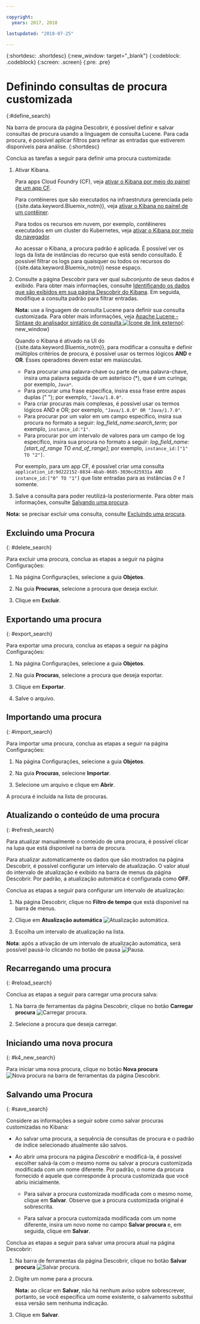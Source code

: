 ```yaml
---

copyright:
  years: 2017, 2018

lastupdated: "2018-07-25"

---
```




{:shortdesc: .shortdesc}
{:new_window: target="_blank"}
{:codeblock: .codeblock}
{:screen: .screen}
{:pre: .pre}

# Definindo consultas de procura customizada
{:#define_search}

Na barra de procura da página Descobrir, é possível definir e salvar consultas de procura usando a
linguagem de consulta Lucene. Para cada procura, é possível aplicar filtros para refinar as
entradas que estiverem disponíveis para análise.
{:shortdesc}

Conclua as tarefas a seguir para definir uma procura customizada:

1. Ativar Kibana.

    Para apps Cloud Foundry (CF), veja [ativar o Kibana por meio do painel de um app CF](/docs/services/CloudLogAnalysis/kibana/launch.html#launch_Kibana_from_cf_app).

	Para contêineres que são executados na infraestrutura gerenciada pelo {{site.data.keyword.Bluemix_notm}}, veja [ativar o Kibana no painel de um contêiner](/docs/services/CloudLogAnalysis/kibana/launch.html#launch_Kibana_for_containers).
    
    Para todos os recursos em nuvem, por exemplo, contêineres executados em um cluster do Kubernetes, veja [ativar o Kibana por meio do navegador](/docs/services/CloudLogAnalysis/kibana/launch.html#launch_Kibana_from_browser). 
	
	Ao acessar o Kibana, a procura padrão é aplicada. É possível ver os logs da lista de instâncias do recurso que está sendo consultado. É possível filtrar os logs para quaisquer ou todos os
recursos do {{site.data.keyword.Bluemix_notm}} nesse espaço.

2. Consulte a página Descobrir para ver qual subconjunto de seus dados é exibido. Para obter mais informações, consulte [Identificando os dados que são exibidos em sua página Descobrir do Kibana](/docs/services/CloudLogAnalysis/kibana/analize_logs_interactively.html#identify_data). Em seguida, modifique a consulta padrão para
filtrar entradas.

    **Nota:** use a linguagem de consulta Lucene para definir sua consulta
customizada. Para obter mais informações, veja [Apache Lucene - Sintaxe do analisador sintático de consulta ![Ícone de link externo](../../../icons/launch-glyph.svg "Ícone de link externo")](https://lucene.apache.org/core/2_9_4/queryparsersyntax.html){: new_window}
    
    Quando o Kibana é ativado na UI do {{site.data.keyword.Bluemix_notm}}, para modificar a consulta e definir múltiplos critérios de procura, é possível usar os termos lógicos **AND** e **OR**. Esses operadores devem estar em maiúsculas.    
    
    * Para procurar uma palavra-chave ou parte de uma palavra-chave, insira uma palavra seguida de um asterisco (*), que é um curinga; por exemplo, `Java*`. 
    * Para procurar uma frase específica, insira essa frase entre aspas duplas (" "); por exemplo, `"Java/1.8.0"`.
    * Para criar procuras mais complexas, é possível usar os termos lógicos AND e OR; por exemplo, `"Java/1.8.0" OR "Java/1.7.0"`.
    * Para procurar por um valor em um campo específico, insira sua procura no formato a seguir:
*log_field_name:search_term*; por exemplo, `instance_id:"1"`.
    * Para procurar por um intervalo de valores para um campo de log específico, insira sua procura no
formato a seguir: *log_field_name:[start_of_range TO end_of_range]*; por exemplo,
`instance_id:["1" TO "2"]`.

     Por exemplo, para um app CF, é possível criar uma consulta `application_id:9d222152-8834-4bab-8685-3036cd25931a AND instance_id:["0" TO "1"]` que liste entradas para as instâncias *0* e *1* somente. 

3. Salve a consulta para poder reutilizá-la posteriormente. Para obter mais
informações, consulte [Salvando uma procura](/docs/services/CloudLogAnalysis/kibana/define_search.html#save_search). 

**Nota:** se precisar excluir uma consulta, consulte
[Excluindo uma procura](/docs/services/CloudLogAnalysis/kibana/define_search.html#delete_search).



## Excluindo uma Procura
{: #delete_search}

Para excluir uma procura, conclua as etapas a seguir na página Configurações:

1. Na página Configurações, selecione a guia **Objetos**.

2. Na guia **Procuras**, selecione a procura que deseja excluir.

3. Clique em **Excluir**.


## Exportando uma procura
{: #export_search}

Para exportar uma procura, conclua as etapas a seguir na página Configurações:

1. Na página Configurações, selecione a guia **Objetos**.

2. Na guia **Procuras**, selecione a procura que deseja exportar.

3. Clique em **Exportar**.

4. Salve o arquivo.

 
## Importando uma procura
{: #import_search}

Para importar uma procura, conclua as etapas a seguir na página Configurações:

1. Na página Configurações, selecione a guia **Objetos**.

2. Na guia **Procuras**, selecione **Importar**.

3. Selecione um arquivo e clique em **Abrir**.

A procura é incluída na lista de procuras.

## Atualizando o conteúdo de uma procura
{: #refresh_search}

Para atualizar manualmente o conteúdo de uma procura, é possível clicar na lupa que está disponível na
barra de procura. 

Para atualizar automaticamente os dados que são mostrados na página Descobrir, é possível configurar um
intervalo de atualização. O valor atual do intervalo de atualização é exibido na barra de menus da página
Descobrir. Por padrão, a atualização automática é configurada como **OFF**.

Conclua as etapas a seguir para configurar um intervalo de atualização:

1. Na página Descobrir, clique no **Filtro de tempo** que está disponível na barra
de menus.

2. Clique em **Atualização automática** ![Atualização automática](images/auto_refresh_icon.jpg "Atualização automática").

3. Escolha um intervalo de atualização na lista. 

**Nota**: após a ativação de um intervalo de atualização automática, será possível pausá-lo clicando no botão de pausa ![Pausa](images/auto_refresh_pause_icon.jpg "Pausa").


## Recarregando uma procura
{: #reload_search}

Conclua as etapas a seguir para carregar uma procura salva:

1. Na barra de ferramentas da página Descobrir, clique no botão **Carregar procura** ![Carregar procura](images/load_icon.jpg "Carregar procura").

2. Selecione a procura que deseja carregar. 

## Iniciando uma nova procura
{: #k4_new_search}

Para iniciar uma nova procura, clique no botão **Nova procura** ![Nova procura](images/new_search_icon.jpg "Nova procura") na barra de ferramentas da página Descobrir.

## Salvando uma Procura 
{: #save_search}

Considere as informações a seguir sobre como salvar procuras customizadas no Kibana:

* Ao salvar uma procura, a sequência de consultas de procura e o padrão de
índice selecionado atualmente são salvos.
* Ao abrir uma procura na página *Descobrir* e modificá-la, é possível escolher salvá-la com o mesmo nome ou salvar a procura customizada modificada com um nome diferente. Por padrão, o nome da procura fornecido é aquele que corresponde à procura customizada que você abriu inicialmente.

    * Para salvar a procura customizada modificada com o mesmo nome, clique em **Salvar**. Observe que a procura customizada original é sobrescrita. 
	
	* Para salvar a procura customizada modificada com um nome diferente, insira um novo nome no campo **Salvar procura** e, em seguida, clique em **Salvar**. 


Conclua as etapas a seguir para salvar uma procura atual na página Descobrir:

1. Na barra de ferramentas da página Descobrir, clique no botão **Salvar procura** ![Salvar procura](images/save_search_icon.jpg "Salvar procura").

2. Digite um nome para a procura.

    **Nota:** ao clicar em **Salvar**, não há nenhum aviso sobre sobrescrever, portanto, se você especifica um nome existente, o salvamento substitui essa versão sem nenhuma indicação.

3. Clique em **Salvar**. 
